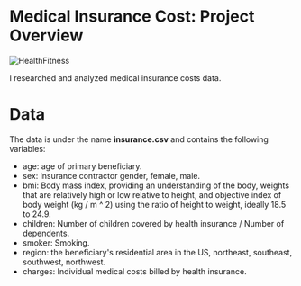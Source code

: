 # Medical Insurance Cost: Project Overview

![HealthFitness](https://user-images.githubusercontent.com/114705723/222254587-7520f2cc-8af7-43fc-84a3-5fb91b92a27e.png)

I researched and analyzed medical insurance costs data.

# Data
The data is under the name **insurance.csv** and contains the following variables:
* age: age of primary beneficiary.
* sex: insurance contractor gender, female, male.
* bmi: Body mass index, providing an understanding of the body, weights that are relatively high or low relative to height, and objective index of body weight (kg / m ^ 2) using the ratio of height to weight, ideally 18.5 to 24.9.
* children: Number of children covered by health insurance / Number of dependents.
* smoker: Smoking.
* region: the beneficiary's residential area in the US, northeast, southeast, southwest, northwest.
* charges: Individual medical costs billed by health insurance.
